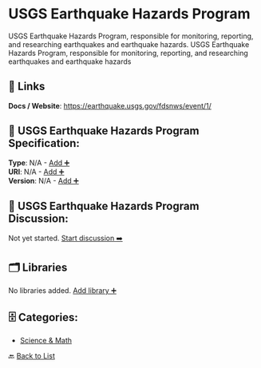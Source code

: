 # USGS Earthquake Hazards Program

USGS Earthquake Hazards Program, responsible for monitoring, reporting, and researching earthquakes and earthquake hazards. USGS Earthquake Hazards Program, responsible for monitoring, reporting, and researching earthquakes and earthquake hazards

##  🔗 Links
**Docs / Website**: https://earthquake.usgs.gov/fdsnws/event/1/

## 🧬 USGS Earthquake Hazards Program Specification:
**Type**: N/A - [Add ➕](https://github.com/apis-list/apis-list/edit/main/apis.yaml#L20937)  
**URI**: N/A - [Add ➕](https://github.com/apis-list/apis-list/edit/main/apis.yaml#L20937)  
**Version**: N/A - [Add ➕](https://github.com/apis-list/apis-list/edit/main/apis.yaml#L20937)

## 💬 USGS Earthquake Hazards Program Discussion:
Not yet started. [Start discussion ➡️](https://github.com/apis-list/apis-list/discussions/new)

## 🗂️ Libraries

No libraries added. [Add library ➕](https://github.com/apis-list/apis-list/edit/main/apis.yaml#L20937)    


## 🗄️ Categories:
- [Science & Math](https://github.com/apis-list/apis-list#science--math-)

🔙  [Back to List](https://github.com/apis-list/apis-list)
